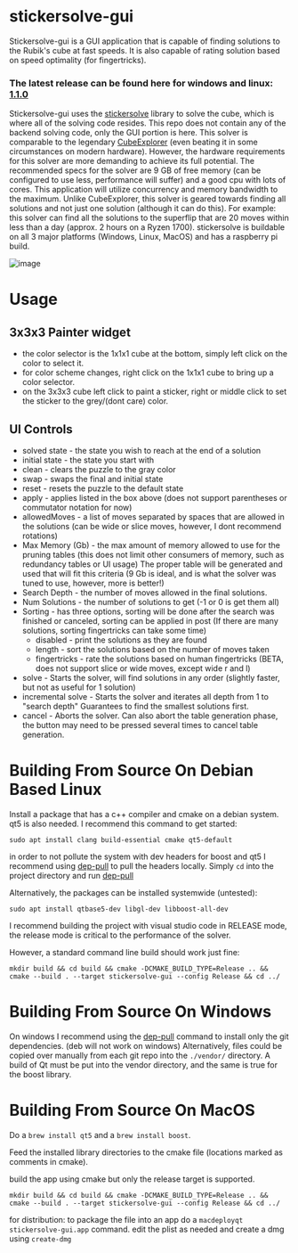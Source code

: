 # stickersolve-gui

Stickersolve-gui is a GUI application that is capable of finding solutions to the Rubik's cube at fast speeds. It is also capable of rating solution based on speed optimality (for fingertricks).
### The latest release can be found here for windows and linux: [1.1.0](https://github.com/TAR-ALEX/stickersolve-gui/releases/tag/1.1.0)

Stickersolve-gui uses the [stickersolve](https://github.com/TAR-ALEX/stickersolve.git) library to solve the cube, which is where all of the solving code resides. This repo does not contain any of the backend solving code, only the GUI portion is here. This solver is comparable to the legendary [CubeExplorer](http://kociemba.org/cube.htm) (even beating it in some circumstances on modern hardware). However, the hardware requirements for this solver are more demanding to achieve its full potential.
The recommended specs for the solver are 9 GB of free memory (can be configured to use less, performance will suffer) and a good cpu with lots of cores. This application will utilize concurrency and memory bandwidth to the maximum. Unlike CubeExplorer, this solver is geared towards finding all solutions and not just one solution (although it can do this). For example: this solver can find all the solutions to the superflip that are 20 moves within less than a day (approx. 2 hours on a Ryzen 1700). stickersolve is buildable on all 3 major platforms (Windows, Linux, MacOS) and has a raspberry pi build.

![image](https://github.com/TAR-ALEX/stickersolve-gui/assets/71244213/11bcc018-b9e2-4482-983c-d01ca39492c4)

# Usage
## 3x3x3 Painter widget
- the color selector is the 1x1x1 cube at the bottom, simply left click on the color to select it.
- for color scheme changes, right click on the 1x1x1 cube to bring up a color selector.
- on the 3x3x3 cube left click to paint a sticker, right or middle click to set the sticker to the grey/(dont care) color.

## UI Controls
- solved state - the state you wish to reach at the end of a solution
- initial state - the state you start with
- clean - clears the puzzle to the gray color
- swap - swaps the final and initial state
- reset - resets the puzzle to the default state
- apply - applies listed in the box above (does not support parentheses or commutator notation for now)
- allowedMoves - a list of moves separated by spaces that are allowed in the solutions (can be wide or slice moves, however, I dont recommend rotations)
- Max Memory (Gb) - the max amount of memory allowed to use for the pruning tables (this does not limit other consumers of memory, such as redundancy tables or UI usage) The proper table will be generated and used that will fit this criteria (9 Gb is ideal, and is what the solver was tuned to use, however, more is better!)
- Search Depth - the number of moves allowed in the final solutions.
- Num Solutions - the number of solutions to get (-1 or 0 is get them all)
- Sorting - has three options, sorting will be done after the search was finished or canceled, sorting can be applied in post (If there are many solutions, sorting fingertricks can take some time)
    - disabled - print the solutions as they are found
    - length - sort the solutions based on the number of moves taken
    - fingertricks - rate the solutions based on human fingertricks (BETA, does not support slice or wide moves, except wide r and l)
- solve - Starts the solver, will find solutions in any order (slightly faster, but not as useful for 1 solution)
- incremental solve - Starts the solver and iterates all depth from 1 to "search depth" Guarantees to find the smallest solutions first.
- cancel - Aborts the solver. Can also abort the table generation phase, the button may need to be pressed several times to cancel table generation.
# Building From Source On Debian Based Linux

Install a package that has a c++ compiler and cmake on a debian system. qt5 is also needed. I recommend this command to get started: 

```
sudo apt install clang build-essential cmake qt5-default
```

in order to not pollute the system with dev headers for boost and qt5 I recommend using [dep-pull](https://github.com/TAR-ALEX/Cpp-Dependency-Manager.git) to pull the headers locally. Simply `cd` into the project directory and run [dep-pull](https://github.com/TAR-ALEX/Cpp-Dependency-Manager.git)

Alternatively, the packages can be installed systemwide (untested):
```
sudo apt install qtbase5-dev libgl-dev libboost-all-dev
```

I recommend building the project with visual studio code in RELEASE mode, the release mode is critical to the performance of the solver.

However, a standard command line build should work just fine: 

```
mkdir build && cd build && cmake -DCMAKE_BUILD_TYPE=Release .. && cmake --build . --target stickersolve-gui --config Release && cd ../
```

# Building From Source On Windows

On windows I recommend using the [dep-pull](https://github.com/TAR-ALEX/Cpp-Dependency-Manager.git) command to install only the git dependencies. (deb will not work on windows) Alternatively, files could be copied over manually from each git repo into the `./vendor/` directory. A build of Qt must be put into the vendor directory, and the same is true for the boost library.

# Building From Source On MacOS

Do a `brew install qt5` and a `brew install boost`.

Feed the installed library directories to the cmake file (locations marked as comments in cmake).

build the app using cmake but only the release target is supported. 

```
mkdir build && cd build && cmake -DCMAKE_BUILD_TYPE=Release .. && cmake --build . --target stickersolve-gui --config Release && cd ../
```

for distribution: to package the file into an app do a `macdeployqt stickersolve-gui.app`  command. edit the plist as needed and create a dmg using `create-dmg`
